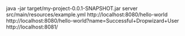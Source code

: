 java -jar target/my-project-0.0.1-SNAPSHOT.jar server src/main/resources/example.yml
http://localhost:8080/hello-world
http://localhost:8080/hello-world?name=Successful+Dropwizard+User
http://localhost:8081/

